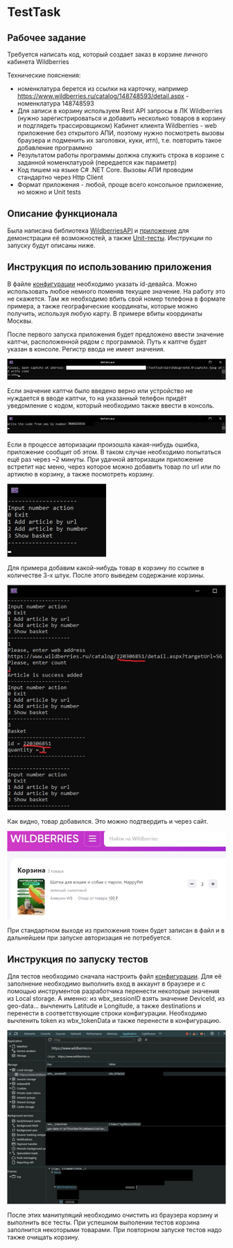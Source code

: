 # TestTask
## Рабочее задание
Требуется написать код, который создает заказ в корзине личного кабинета Wildberries

Технические пояснения:

* номенклатура берется из ссылки на  карточку, например
https://www.wildberries.ru/catalog/148748593/detail.aspx - номенклатура 148748593
* Для записи в корзину используем  Rest API запросы в ЛК Wildberries 
(нужно зарегистрироваться и добавить несколько товаров в корзину и подглядеть трассировщиком) Кабинет клиента Wildberries - web приложение без открытого АПИ, поэтому нужно посмотреть вызовы браузера и подменить их заголовки, куки, итп), т.е. повторить такое добавление программно
* Результатом работы программы должна служить строка в корзине с заданной номенклатурой (передается как параметр)
* Код пишем на языке C# .NET Core. Вызовы АПИ проводим стандартно через Http Client
* Формат приложения - любой, проще всего консольное приложение, но можно и Unit tests

## Описание функционала
Была написана библиотека [WildberriesAPI](WildberriesAPI/WildAPI.cs) и [приложение](TestTask/Program.cs) для демонстрации её возможностей, а также [Unit-тесты](WildberriesAPITests/SimpleTests.cs). Инструкции по запуску будут описаны ниже.

## Инструкция по использованию приложения
В файле [конфигурации](TestTask/appsettings.json) необходимо указать id-девайса. Можно использовать любое немного поменяв текущее значение. На работу это не скажется. Там же необходимо вбить свой номер телефона в формате примера, а также географические координаты, которые можно получить, используя любую карту. В примере вбиты координаты Москвы. 

После первого запуска приложения будет предложено ввести значение каптчи, расположенной рядом с программой. Путь к каптче будет указан в консоле. Регистр ввода не имеет значения.

![Здесь должно было быть изображение](source/auth_1.jpg)

Если значение каптчи было введено верно или устройство не нуждается в вводе каптчи, то на указанный телефон придёт уведомление с кодом, который необходимо также ввести в консоль.

![Здесь должно было быть изображение](source/auth_2.jpg)

Если в процессе авторизации произошла какая-нибудь ошибка, приложение сообщит об этом. В таком случае необходимо попытаться ещё раз через ~2 минуты.
При удачной авторизации приложение встретит нас меню, через которое можно добавить товар по url или по артиклю в корзину, а также посмотреть корзину.

![Здесь должно было быть изображение](source/menu.jpg)

Для примера добавим какой-нибудь товар в корзину по ссылке в количестве 3-х штук. После этого выведем содержание корзины.

![Здесь должно было быть изображение](source/additembyarticle.jpg)

Как видно, товар добавился. Это можно подтвердить и через сайт.

![Здесь должно было быть изображение](source/basket.jpg)

При стандартном выходе из приложения токен будет записан в файл и в дальнейшем при запуске авторизация не потребуется.

## Инструкция по запуску тестов

Для тестов необходимо сначала настроить файл [конфигурации](WildberriesAPITests/appsettings.json). Для её заполнение необходимо выполнить вход в аккаунт в браузере и с помощью инструментов разработчика перенести некоторые значения из Local storage. А именно: из wbx_sessionID взять значение DeviceId, из geo-data... вычленить Latitude и Longitude, а также destinations и перенести в соответствующие строки конфигурации. Необходимо вычленить token из wbx_tokenData и также перенести в конфигурацию.

![Здесь должно было быть изображение](source/find_token.jpg)


После этих манипуляций необходимо очистить из браузера корзину и выполнить все тесты. При успешном выполении тестов корзина заполнится некоторыми товарами. При повторном запуске тестов надо также очищать корзину.